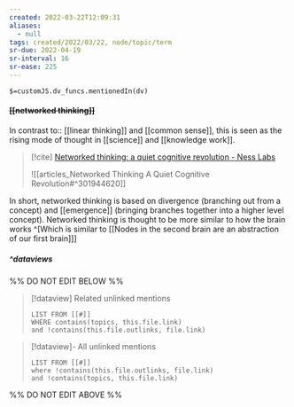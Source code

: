 ```yaml
---
created: 2022-03-22T12:09:31 
aliases:
  - null
tags: created/2022/03/22, node/topic/term
sr-due: 2022-04-19
sr-interval: 16
sr-ease: 225
---
```

`$=customJS.dv_funcs.mentionedIn(dv)`

#### <s class="topic-title">[[networked thinking]]</s>

In contrast to:: [[linear thinking]] and [[common sense]],
this is seen as the rising mode of thought in [[science]] and [[knowledge work]].

> [!cite] [Networked thinking: a quiet cognitive revolution - Ness Labs](https://nesslabs.com/networked-thinking)
> 
> 
> ![[articles_Networked Thinking A Quiet Cognitive Revolution#^301944620]]

In short,
networked thinking is based on divergence (branching out from a concept) and [[emergence]] (bringing branches together into a higher level concept).
Networked thinking is thought to be more similar to how the brain works 
^[Which is similar to [[Nodes in the second brain are an abstraction of our first brain]]]


##### ^dataviews

%% DO NOT EDIT BELOW %%
> [!dataview] Related unlinked mentions
> ```dataview
> LIST FROM [[#]]
> WHERE contains(topics, this.file.link)
> and !contains(this.file.outlinks, file.link)
> ```
 
> [!dataview]- All unlinked mentions
> ```dataview
> LIST FROM [[#]]
> where !contains(this.file.outlinks, file.link)
> and !contains(topics, this.file.link)
> ```

%% DO NOT EDIT ABOVE %%
